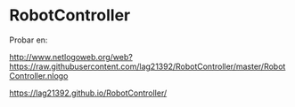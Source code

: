 # RobotController
Probar en:

http://www.netlogoweb.org/web?https://raw.githubusercontent.com/lag21392/RobotController/master/RobotController.nlogo

https://lag21392.github.io/RobotController/
